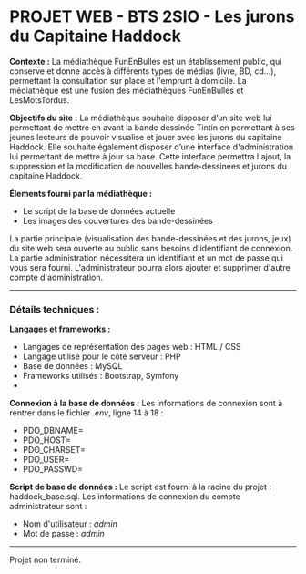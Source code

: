 # PROJET WEB - BTS 2SIO - Les jurons du Capitaine Haddock
**Contexte :** La médiathèque FunEnBulles est un établissement public, qui conserve et donne accès à différents types de médias (livre, BD, cd…), permettant la consultation sur place et l'emprunt à domicile. La médiathèque est une fusion des médiathèques FunEnBulles et LesMotsTordus.

**Objectifs du site :** La médiathèque souhaite disposer d’un site web lui permettant de mettre en avant la bande dessinée Tintin en permettant à ses jeunes lecteurs de pouvoir visualise et jouer avec les jurons du capitaine Haddock. Elle souhaite également disposer d’une interface d'administration lui permettant de mettre à jour sa base. Cette interface permettra l'ajout, la suppression et la modification de nouvelles bande-dessinées et jurons du capitaine Haddock.

**Élements fourni par la médiathèque :**
- Le script de la base de données actuelle
- Les images des couvertures des bande-dessinées

La partie principale (visualisation des bande-dessinées et des jurons, jeux) du site web sera ouverte au public sans besoins d'identifiant de connexion. La partie administration nécessitera un identifiant et un mot de passe qui vous sera fourni. L'administrateur pourra alors ajouter et supprimer d'autre compte d'administration.

------------

### Détails techniques :
**Langages et frameworks :**
- Langages de représentation des pages web : HTML / CSS
- Langage utilisé pour le côté serveur : PHP
- Base de données : MySQL
- Frameworks utilisés : Bootstrap, Symfony
-

**Connexion à la base de données :**
Les informations de connexion sont à rentrer dans le fichier *.env*, ligne 14 à 18 :
- PDO_DBNAME=
- PDO_HOST=
- PDO_CHARSET=
- PDO_USER=
- PDO_PASSWD=

**Script de base de données :**
Le script est fourni à la racine du projet : haddock_base.sql. Les informations de connexion du compte administrateur sont :
- Nom d'utilisateur : *admin*
- Mot de passe : *admin*

------------

Projet non terminé.